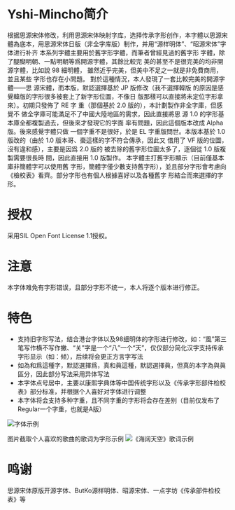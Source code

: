 # Yshi-Mincho简介
根据思源宋体修改，利用思源宋体映射字库，选择传承字形创作，本字體以思源宋體為底本，用思源宋体日版（非全字库版）制作，并用“源样明体”、“昭源宋体”字体进行补齐
本系列字體主要用於舊字形字體，而筆者曾經見過的舊字形 字體，除了醍醐明朝、一點明朝等爲開源字體，其餘比較完 美的甚至不是很完美的均非開源字體，比如說 98 細明體， 雖然近乎完美，但美中不足之一就是非免費商用，並且某些 字形也存在小問題。 對於這種情況，本人發現了一套比較完美的開源字體——思 源宋體，而本版，默認選擇基於 JP 版修改（我不選擇韓版 的原因是感覺韓版的字形很多被套上了新字形位圖，不像日 版那樣可以直接將未定位字形拿來）。初期只發佈了 RE 字 重（那個基於 2.0 版的），本計劃製作非全字庫，但感覺不 做全字庫可能滿足不了中國大陸地區的需求，因此直接將思 源 1.0 的字形基本庫全都複製過去，但後來才發現它的字面 率有問題，因此這個版本改成 Alpha 版。後來感覺字體只做 一個字重不是很好，於是 EL 字重版問世。本版本基於 1.0 版改的（由於 1.0 版本哥、棗這樣的字不符合傳承，因此又 借用了 VF 版的位圖，沒有違和感），主要是因爲 2.0 版的 被去除的舊字形位圖太多了，逐個從 1.0 版複製需要很長時 間，因此直接用 1.0 版製作。 本字體主打舊字形顯示（目前僅基本庫非簡體字可以使用舊 字形，簡體字僅少數支持舊字形），並且部分字形會考慮向《檢校表》看齊。部分字形也有個人根據喜好以及各種舊字 形結合而來選擇的字形。
# 授权
采用SIL Open Font License 1.1授权。
# 注意
本字体难免有字形错误，且部分字形不统一，本人将逐个版本进行修正。
# 特色
* 支持旧字形写法，结合港台字体以及98细明体的字形进行修改，如：“風”第三笔写作横不写作撇、“关”字是一个“八”一个“天”，仅仅部分简化汉字支持传承字形显示（如：倾），后续将会更正方言字写法
* 如為和爲這種字，默認選擇爲，真和眞這種，默認選擇眞，但真的本字為與眞區分，因此部分写法采用异体写法
* 本字体点号居中，主要以康熙字典体等中国传统字形以及《传承字形部件检校表》部分标准，并根据个人喜好对字体进行调整
* 本字体将会支持多种字重，且不同字重的字形将会存在差别（目前仅发布了Regular一个字重，也就是A版）

![字体示例](https://github.com/steve1137/Yshi-Mincho/blob/main/%E5%9B%BE%E7%89%87/1.PNG)

图片截取个人喜欢的歌曲的歌词为字形示例
![《海阔天空》歌词示例](https://github.com/steve1137/Yshi-Mincho/blob/main/2.PNG)
# 鸣谢
思源宋体原版开源字体、ButKo源样明体、昭源宋体、一点字坊《传承部件检校表》等
